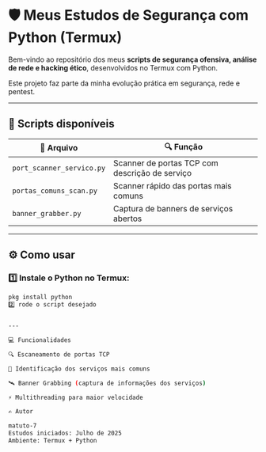 # 🛡️ Meus Estudos de Segurança com Python (Termux)

Bem-vindo ao repositório dos meus **scripts de segurança ofensiva, análise de rede e hacking ético**, desenvolvidos no Termux com Python.

Este projeto faz parte da minha evolução prática em segurança, rede e pentest.

---

## 🚀 **Scripts disponíveis**

| 📂 Arquivo                | 🔍 Função                                      |
|--------------------------|-----------------------------------------------|
| `port_scanner_servico.py` | Scanner de portas TCP com descrição de serviço |
| `portas_comuns_scan.py`   | Scanner rápido das portas mais comuns         |
| `banner_grabber.py`       | Captura de banners de serviços abertos        |                         
---

## ⚙️ **Como usar**

### 1️⃣ Instale o Python no Termux:

```bash
pkg install python
2️⃣ rode o script desejado


---

💻 Funcionalidades

🔍 Escaneamento de portas TCP

🧩 Identificação dos serviços mais comuns

🛰️ Banner Grabbing (captura de informações dos serviços)

⚡ Multithreading para maior velocidade

✍️ Autor

matuto-7
Estudos iniciados: Julho de 2025
Ambiente: Termux + Python
